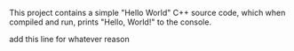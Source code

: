 This project contains a simple "Hello World" C++ source code, which when compiled and run, prints "Hello, World!" to the console.

add this line for whatever reason
